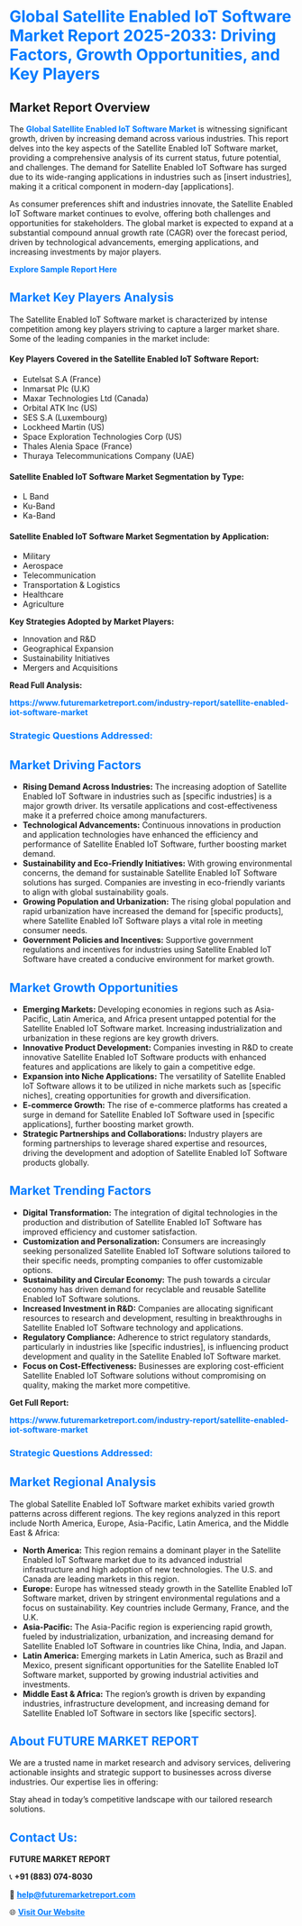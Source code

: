 <h1 style="color: #007BFF;">Global Satellite Enabled IoT Software Market Report 2025-2033: Driving Factors, Growth Opportunities, and Key Players</h1>

<section id="overview">
<h2>Market Report Overview</h2>
<p>The <a href="https://www.futuremarketreport.com/industry-report/satellite-enabled-iot-software-market" style="color: #007BFF; text-decoration: none;"><strong>Global Satellite Enabled IoT Software Market</strong></a> is witnessing significant growth, driven by increasing demand across various industries. This report delves into the key aspects of the Satellite Enabled IoT Software market, providing a comprehensive analysis of its current status, future potential, and challenges. The demand for Satellite Enabled IoT Software has surged due to its wide-ranging applications in industries such as [insert industries], making it a critical component in modern-day [applications].</p>
<p>As consumer preferences shift and industries innovate, the Satellite Enabled IoT Software market continues to evolve, offering both challenges and opportunities for stakeholders. The global market is expected to expand at a substantial compound annual growth rate (CAGR) over the forecast period, driven by technological advancements, emerging applications, and increasing investments by major players.</p>
</section>

<section id="overview">
<p><a href="https://www.futuremarketreport.com/request-sample/reportId=63021" style="color: #007BFF; text-decoration: none;"><strong>Explore Sample Report Here</strong></a></p>
</section>

<section id="key-players">
<h2 style="color: #007BFF;">Market Key Players Analysis</h2>
<p>The Satellite Enabled IoT Software market is characterized by intense competition among key players striving to capture a larger market share. Some of the leading companies in the market include:</p>
<h4>Key Players Covered in the Satellite Enabled IoT Software Report:</h4>
<ul><li>Eutelsat S.A (France)</li><li>Inmarsat Plc (U.K)</li><li>Maxar Technologies Ltd (Canada)</li><li>Orbital ATK Inc (US)</li><li>SES S.A (Luxembourg)</li><li>Lockheed Martin (US)</li><li>Space Exploration Technologies Corp (US)</li><li>Thales Alenia Space (France)</li><li>Thuraya Telecommunications Company (UAE)</li></ul>
<h4>Satellite Enabled IoT Software Market Segmentation by Type:</h4>
<ul><li>L Band</li><li>Ku-Band</li><li>Ka-Band</li></ul>

<h4>Satellite Enabled IoT Software Market Segmentation by Application:</h4>
<ul><li>Military</li><li>Aerospace</li><li>Telecommunication</li><li>Transportation &amp; Logistics</li><li>Healthcare</li><li>Agriculture</li></ul>
<p><strong>Key Strategies Adopted by Market Players:</strong></p>
<ul>
<li>Innovation and R&D</li>
<li>Geographical Expansion</li>
<li>Sustainability Initiatives</li>
<li>Mergers and Acquisitions</li>
</ul>
</section>

<section>
<p><strong>Read Full Analysis: </strong></p><a href="https://www.futuremarketreport.com/industry-report/satellite-enabled-iot-software-market" style="color: #007BFF; text-decoration: none;"><strong>https://www.futuremarketreport.com/industry-report/satellite-enabled-iot-software-market</strong></a>
<h3 style="color: #007BFF;">Strategic Questions Addressed:</h3>
</section>

<section id="driving-factors">
<h2 style="color: #007BFF;">Market Driving Factors</h2>
<ul>
<li><strong>Rising Demand Across Industries:</strong> The increasing adoption of Satellite Enabled IoT Software in industries such as [specific industries] is a major growth driver. Its versatile applications and cost-effectiveness make it a preferred choice among manufacturers.</li>
<li><strong>Technological Advancements:</strong> Continuous innovations in production and application technologies have enhanced the efficiency and performance of Satellite Enabled IoT Software, further boosting market demand.</li>
<li><strong>Sustainability and Eco-Friendly Initiatives:</strong> With growing environmental concerns, the demand for sustainable Satellite Enabled IoT Software solutions has surged. Companies are investing in eco-friendly variants to align with global sustainability goals.</li>
<li><strong>Growing Population and Urbanization:</strong> The rising global population and rapid urbanization have increased the demand for [specific products], where Satellite Enabled IoT Software plays a vital role in meeting consumer needs.</li>
<li><strong>Government Policies and Incentives:</strong> Supportive government regulations and incentives for industries using Satellite Enabled IoT Software have created a conducive environment for market growth.</li>
</ul>
</section>

<section id="growth-opportunities">
<h2 style="color: #007BFF;">Market Growth Opportunities</h2>
<ul>
<li><strong>Emerging Markets:</strong> Developing economies in regions such as Asia-Pacific, Latin America, and Africa present untapped potential for the Satellite Enabled IoT Software market. Increasing industrialization and urbanization in these regions are key growth drivers.</li>
<li><strong>Innovative Product Development:</strong> Companies investing in R&D to create innovative Satellite Enabled IoT Software products with enhanced features and applications are likely to gain a competitive edge.</li>
<li><strong>Expansion into Niche Applications:</strong> The versatility of Satellite Enabled IoT Software allows it to be utilized in niche markets such as [specific niches], creating opportunities for growth and diversification.</li>
<li><strong>E-commerce Growth:</strong> The rise of e-commerce platforms has created a surge in demand for Satellite Enabled IoT Software used in [specific applications], further boosting market growth.</li>
<li><strong>Strategic Partnerships and Collaborations:</strong> Industry players are forming partnerships to leverage shared expertise and resources, driving the development and adoption of Satellite Enabled IoT Software products globally.</li>
</ul>
</section>

<section id="trending-factors">
<h2 style="color: #007BFF;">Market Trending Factors</h2>
<ul>
<li><strong>Digital Transformation:</strong> The integration of digital technologies in the production and distribution of Satellite Enabled IoT Software has improved efficiency and customer satisfaction.</li>
<li><strong>Customization and Personalization:</strong> Consumers are increasingly seeking personalized Satellite Enabled IoT Software solutions tailored to their specific needs, prompting companies to offer customizable options.</li>
<li><strong>Sustainability and Circular Economy:</strong> The push towards a circular economy has driven demand for recyclable and reusable Satellite Enabled IoT Software solutions.</li>
<li><strong>Increased Investment in R&D:</strong> Companies are allocating significant resources to research and development, resulting in breakthroughs in Satellite Enabled IoT Software technology and applications.</li>
<li><strong>Regulatory Compliance:</strong> Adherence to strict regulatory standards, particularly in industries like [specific industries], is influencing product development and quality in the Satellite Enabled IoT Software market.</li>
<li><strong>Focus on Cost-Effectiveness:</strong> Businesses are exploring cost-efficient Satellite Enabled IoT Software solutions without compromising on quality, making the market more competitive.</li>
</ul>
</section>

<section>
<p><strong>Get Full Report: </strong></p><a href="https://www.futuremarketreport.com/industry-report/satellite-enabled-iot-software-market" style="color: #007BFF; text-decoration: none;"><strong>https://www.futuremarketreport.com/industry-report/satellite-enabled-iot-software-market</strong></a>
<h3 style="color: #007BFF;">Strategic Questions Addressed:</h3>
</section>


<section id="regional-analysis">
<h2 style="color: #007BFF;">Market Regional Analysis</h2>
<p>The global Satellite Enabled IoT Software market exhibits varied growth patterns across different regions. The key regions analyzed in this report include North America, Europe, Asia-Pacific, Latin America, and the Middle East & Africa:</p>
<ul>
<li><strong>North America:</strong> This region remains a dominant player in the Satellite Enabled IoT Software market due to its advanced industrial infrastructure and high adoption of new technologies. The U.S. and Canada are leading markets in this region.</li>
<li><strong>Europe:</strong> Europe has witnessed steady growth in the Satellite Enabled IoT Software market, driven by stringent environmental regulations and a focus on sustainability. Key countries include Germany, France, and the U.K.</li>
<li><strong>Asia-Pacific:</strong> The Asia-Pacific region is experiencing rapid growth, fueled by industrialization, urbanization, and increasing demand for Satellite Enabled IoT Software in countries like China, India, and Japan.</li>
<li><strong>Latin America:</strong> Emerging markets in Latin America, such as Brazil and Mexico, present significant opportunities for the Satellite Enabled IoT Software market, supported by growing industrial activities and investments.</li>
<li><strong>Middle East & Africa:</strong> The region’s growth is driven by expanding industries, infrastructure development, and increasing demand for Satellite Enabled IoT Software in sectors like [specific sectors].</li>
</ul>
</section>

<footer>
<h2 style="color: #007BFF;">About FUTURE MARKET REPORT</h2>
<p>We are a trusted name in market research and advisory services, delivering actionable insights and strategic support to businesses across diverse industries. Our expertise lies in offering:</p>

<p>Stay ahead in today’s competitive landscape with our tailored research solutions.</p>

<h2 style="color: #007BFF;">Contact Us:</h2>
<p><strong>FUTURE MARKET REPORT</strong></p>
<p>📞 <strong>+91 (883) 074-8030</strong></p>
<p>📧 <strong><a href="mailto:help@futuremarketreport.com" style="color: #007BFF;">help@futuremarketreport.com</a></strong></p>
<p>🌐 <strong><a href="https://www.futuremarketreport.com/" style="color: #007BFF;">Visit Our Website</a></strong></p>
</footer>